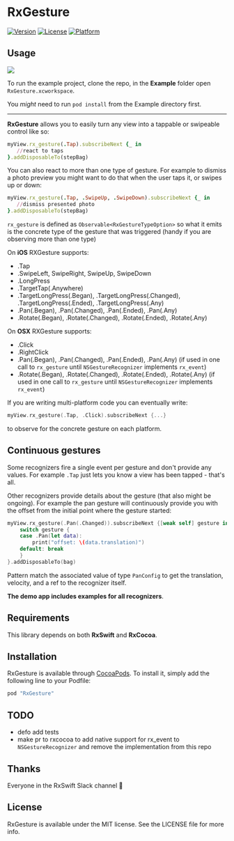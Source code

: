 # RxGesture

[![Version](https://img.shields.io/cocoapods/v/RxGesture.svg?style=flat)](http://cocoapods.org/pods/RxGesture)
[![License](https://img.shields.io/cocoapods/l/RxGesture.svg?style=flat)](http://cocoapods.org/pods/RxGesture)
[![Platform](https://img.shields.io/cocoapods/p/RxGesture.svg?style=flat)](http://cocoapods.org/pods/RxGesture)

## Usage

![](Pod/Assets/demo.gif)

To run the example project, clone the repo, in the __Example__ folder open `RxGesture.xcworkspace`.

You _might_ need to run `pod install` from the Example directory first.

---

__RxGesture__ allows you to easily turn any view into a tappable or swipeable control like so:

```ruby
myView.rx_gesture(.Tap).subscribeNext {_ in
   //react to taps
}.addDisposableTo(stepBag)
```

You can also react to more than one type of gesture. For example to dismiss a photo preview you might want to do that when the user taps it, or swipes up or down:

```ruby
myView.rx_gesture(.Tap, .SwipeUp, .SwipeDown).subscribeNext {_ in
   //dismiss presented photo
}.addDisposableTo(stepBag)
```

`rx_gesture` is defined as `Observable<RxGestureTypeOption>` so what it emits is the concrete type of the gesture that was triggered (handy if you are observing more than one type)

On __iOS__ RXGesture supports:

 - .Tap
 - .SwipeLeft, SwipeRight, SwipeUp, SwipeDown
 - .LongPress
 - .TargetTap(.Anywhere)
 - .TargetLongPress(.Began), .TargetLongPress(.Changed), .TargetLongPress(.Ended), .TargetLongPress(.Any)
 - .Pan(.Began), .Pan(.Changed), .Pan(.Ended), .Pan(.Any)
 - .Rotate(.Began), .Rotate(.Changed), .Rotate(.Ended), .Rotate(.Any)

On __OSX__ RXGesture supports:

 - .Click
 - .RightClick
 - .Pan(.Began), .Pan(.Changed), .Pan(.Ended), .Pan(.Any) (if used in one call to `rx_gesture` until `NSGestureRecognizer` implements `rx_event`)
 - .Rotate(.Began), .Rotate(.Changed), .Rotate(.Ended), .Rotate(.Any) (if used in one call to `rx_gesture` until `NSGestureRecognizer` implements `rx_event`)

If you are writing multi-platform code you can eventually write:

```swift
myView.rx_gesture(.Tap, .Click).subscribeNext {...}
```

to observe for the concrete gesture on each platform.

## Continuous gestures

Some recognizers fire a single event per gesture and don't provide any values. For example `.Tap` just lets you know a view has been tapped - that's all.

Other recognizers provide details about the gesture (that also might be ongoing). For example the pan gesture will continuously provide you with the offset from the initial point where the gesture started:

```swift
myView.rx_gesture(.Pan(.Changed)).subscribeNext {[weak self] gesture in
    switch gesture {
    case .Pan(let data):
	    print("offset: \(data.translation)")
    default: break
    }
}.addDisposableTo(bag)
```

Pattern match the associated value of type `PanConfig` to get the translation, velocity, and a ref to the recognizer itself.

__The demo app includes examples for all recognizers__.

## Requirements

This library depends on both __RxSwift__ and __RxCocoa__.

## Installation

RxGesture is available through [CocoaPods](http://cocoapods.org). To install
it, simply add the following line to your Podfile:

```ruby
pod "RxGesture"
```

## TODO

- defo add tests
- make pr to rxcocoa to add native support for rx_event to `NSGestureRecognizer` and remove the implementation from this repo

## Thanks

Everyone in the RxSwift Slack channel 💯

## License

RxGesture is available under the MIT license. See the LICENSE file for more info.
